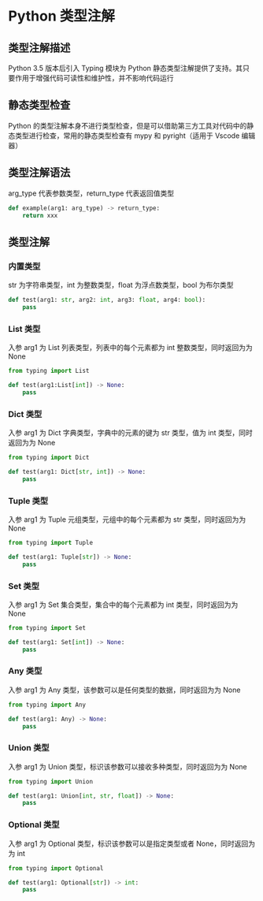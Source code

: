 # Python 类型注解

## 类型注解描述

Python 3.5 版本后引入 Typing 模块为 Python 静态类型注解提供了支持。其只要作用于增强代码可读性和维护性，并不影响代码运行

## 静态类型检查

Python 的类型注解本身不进行类型检查，但是可以借助第三方工具对代码中的静态类型进行检查，常用的静态类型检查有 mypy 和 pyright（适用于 Vscode 编辑器）

## 类型注解语法

arg_type 代表参数类型，return_type 代表返回值类型

```python
def example(arg1: arg_type) -> return_type:
    return xxx
```

## 类型注解

### 内置类型

str 为字符串类型，int 为整数类型，float 为浮点数类型，bool 为布尔类型

```python
def test(arg1: str, arg2: int, arg3: float, arg4: bool):
    pass
```

### List 类型

入参 arg1 为 List 列表类型，列表中的每个元素都为 int 整数类型，同时返回为为 None

```python
from typing import List

def test(arg1:List[int]) -> None:
    pass
```

### Dict 类型

入参 arg1 为 Dict 字典类型，字典中的元素的键为 str 类型，值为 int 类型，同时返回为为 None

```python
from typing import Dict

def test(arg1: Dict[str, int]) -> None:
    pass
```

### Tuple 类型

入参 arg1 为 Tuple 元组类型，元组中的每个元素都为 str 类型，同时返回为为 None

```python
from typing import Tuple

def test(arg1: Tuple[str]) -> None:
    pass
```

### Set 类型

入参 arg1 为 Set 集合类型，集合中的每个元素都为 int 类型，同时返回为为 None

```python
from typing import Set

def test(arg1: Set[int]) -> None:
    pass
```

### Any 类型

入参 arg1 为 Any 类型，该参数可以是任何类型的数据，同时返回为为 None

```python
from typing import Any

def test(arg1: Any) -> None:
    pass
```

### Union 类型

入参 arg1 为 Union 类型，标识该参数可以接收多种类型，同时返回为为 None

```python
from typing import Union

def test(arg1: Union[int, str, float]) -> None:
    pass
```

### Optional 类型

入参 arg1 为 Optional 类型，标识该参数可以是指定类型或者 None，同时返回为为 int

```python
from typing import Optional

def test(arg1: Optional[str]) -> int:
    pass
```
